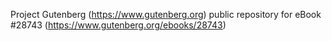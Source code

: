 Project Gutenberg (https://www.gutenberg.org) public repository for eBook #28743 (https://www.gutenberg.org/ebooks/28743)

